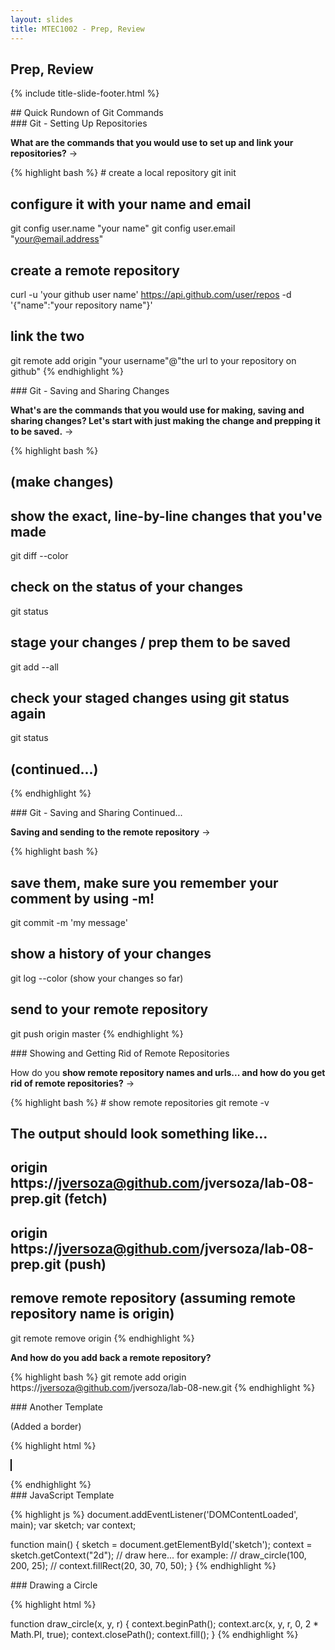 ```yaml
---
layout: slides
title: MTEC1002 - Prep, Review
---
```


<section markdown="block" class="title-slide">

# Prep, Review

{% include title-slide-footer.html %}
</section>

<section markdown="block">
## Quick Rundown of Git Commands 
</section>

<section markdown="block">
### Git - Setting Up Repositories

__What are the commands that you would use to set up and link your repositories?__ &rarr;

<div class="incremental" markdown="block">
{% highlight bash %}
# create a local repository
git init

# configure it with your name and email
git config user.name  "your name"
git config user.email "your@email.address"

# create a remote repository
curl -u 'your github user name' https://api.github.com/user/repos -d '{"name":"your repository name"}'

# link the two
git remote add origin "your username"@"the url to your repository on github"
{% endhighlight %}
</div>
</section>

<section markdown="block">
### Git - Saving and Sharing Changes

__What's are the commands that you would use for making, saving and sharing changes?  Let's start with just making the change and prepping it to be saved.__ &rarr;

<div class="incremental" markdown="block">

{% highlight bash %}
# (make changes)

# show the exact, line-by-line changes that you've made
git diff --color

# check on the status of your changes
git status

# stage your changes / prep them to be saved
git add --all 

# check your staged changes using git status again
git status

# (continued...)
{% endhighlight %}
</div>
</section>

<section markdown="block">
### Git - Saving and Sharing Continued...

__Saving and sending to the remote repository__ &rarr;

<div class="incremental" markdown="block">
{% highlight bash %}

# save them, make sure you remember your comment by using -m!
git commit -m 'my message'

# show a history of your changes
git log --color (show your changes so far)

# send to your remote repository
git push origin master
{% endhighlight %}
</div>
</section>

<section markdown="block">
### Showing and Getting Rid of Remote Repositories

How do you __show remote repository names and urls... and how do you get rid of remote repositories?__ &rarr;

<div class="incremental" markdown="block">
{% highlight bash %}
# show remote repositories
git remote -v

# The output should look something like...
# origin	https://jversoza@github.com/jversoza/lab-08-prep.git (fetch)
# origin	https://jversoza@github.com/jversoza/lab-08-prep.git (push)

# remove remote repository (assuming remote repository name is origin)
git remote remove origin
{% endhighlight %}

__And how do you add back a remote repository?__

{% highlight bash %}
git remote add origin https://jversoza@github.com/jversoza/lab-08-new.git
{% endhighlight %}
</div>
</section>

<section markdown="block">
### Another Template

(Added a border)

{% highlight html %}
<html>
<head>
    <title></title>
<style>
#sketch {
	border:1px solid #000;
}
</style>
</head>
<body>
<canvas id="sketch" width="480" height="720">
</canvas>
<script>

// javascript goes here...
</script>
</body>
</html>
{% endhighlight %}

</section>

<section markdown="block">
### JavaScript Template

{% highlight js %}
document.addEventListener('DOMContentLoaded', main);
var sketch;
var context;

function main() {
	sketch = document.getElementById('sketch');
	context = sketch.getContext("2d");
	// draw here... for example:
	// draw_circle(100, 200, 25);
	// context.fillRect(20, 30, 70, 50);
}
{% endhighlight %}
</section>

<section markdown="block">
### Drawing a Circle

{% highlight html %}

function draw_circle(x, y, r) {
	context.beginPath();
	context.arc(x, y, r, 0, 2 * Math.PI, true);
	context.closePath();
	context.fill();
}
{% endhighlight %}

</section>
